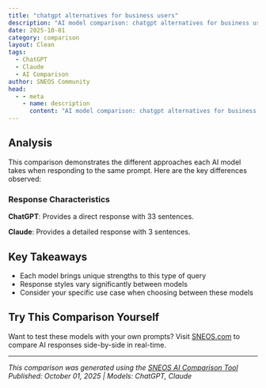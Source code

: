 ```yaml
---
title: "chatgpt alternatives for business users"
description: "AI model comparison: chatgpt alternatives for business users..."
date: 2025-10-01
category: comparison
layout: Clean
tags:
  - ChatGPT
  - Claude
  - AI Comparison
author: SNEOS Community
head:
  - - meta
    - name: description
      content: "AI model comparison: chatgpt alternatives for business users..."
---
```


<ChatComparison
  title="chatgpt alternatives for business users"
  prompt="chatgpt alternatives for business users"
  :responses='{
    "ChatGPT": "Certainly! Here are some popular ChatGPT alternatives suitable for business users, each offering unique features tailored to professional and enterprise needs:\n\n1. **Microsoft Azure OpenAI Service**\n   - Provides access to OpenAI\u2019s models integrated with Azure\u2019s security, compliance, and scalability.\n   - Suitable for businesses looking for enterprise-grade AI with integration into Microsoft\u2019s ecosystem.\n\n2. **Google Bard / Vertex AI**\n   - Google\u2019s AI offerings for conversational AI, with strong support for enterprise applications.\n   - Vertex AI provides tools for building, deploying, and managing machine learning models in business contexts.\n\n3. **Anthropic Claude**\n   - A conversational AI designed for safety and reliability, suitable for businesses needing responsible AI assistants.\n   - Focuses on ethical AI and transparent deployment.\n\n4. **Jasper AI**\n   - Specializes in AI writing and content generation for marketing, sales, and customer engagement.\n   - Provides customized templates for business content creation.\n\n5. **AI21 Studio (Jurassic-2)**\n   - Offers large language models optimized for business applications like content generation, summarization, and data analysis.\n   - API access for integration into enterprise workflows.\n\n6. **Cohere**\n   - Provides language models and APIs focused on search, classification, and generation tasks in business settings.\n   - Emphasis on easy integration and scalability.\n\n7. **IBM Watson Assistant**\n   - Enterprise-grade conversational AI platform with strong capabilities in customer service automation.\n   - Includes tools for chatbot building, analytics, and integration with enterprise data sources.\n\n8. **Rasa**\n   - Open-source conversational AI platform for businesses wanting full control and customizability.\n   - Ideal for creating highly tailored chatbots with on-premise deployment options.\n\n9. **Dialogflow (Google Cloud)**\n   - Conversational AI platform for creating chatbots and virtual agents.\n   - Integrates easily with Google Cloud services and supports multiple languages.\n\n10. **Teneo**\n    - A conversational AI platform focused on complex, multilingual conversational applications.\n    - Used in customer service, banking, and other enterprise domains.\n\nWhen choosing an alternative, consider factors such as data privacy, integration capabilities, customization needs, scalability, and cost to find the best fit for your business use case. If you want, I can help you narrow down options based on your specific requirements!",
    "Claude": "Here are the top ChatGPT alternatives for business users:\n\n## **Enterprise-Grade AI Assistants**\n\n### **Claude Pro/Teams (Anthropik)**\n- Strong at complex reasoning and analysis\n- Enhanced safety features\n- Team collaboration tools\n- Good for content creation and data analysis\n\n### **Microsoft Copilot for Business**\n- Integrated with Microsoft 365 suite\n- Built-in security and compliance features\n- Works within Word, Excel, PowerPoint, Teams\n- Enterprise data protection\n\n### **Google Bard/Gemini for Workspace**\n- Integration with Google Workspace\n- Real-time information access\n- Multi-modal capabilities (text, images, code)\n- Enterprise security controls\n\n## **Specialized Business Solutions**\n\n### **Jasper AI**\n- Marketing and content creation focus\n- Brand voice customization\n- Template library for business use cases\n- Team collaboration features\n\n### **Copy.ai**\n- Sales and marketing copy generation\n- Workflow automation\n- Team workspaces\n- ROI tracking tools\n\n### **Writer**\n- Enterprise content platform\n- Brand compliance and style guides\n- API integrations\n- Advanced analytics\n\n## **Open Source/Self-Hosted Options**\n\n### **Hugging Face Enterprise**\n- Customizable models\n- On-premise deployment options\n- Industry-specific fine-tuning\n- Data privacy control\n\n## **Key Considerations for Business Use:**\n- **Data security and privacy policies**\n- **Integration capabilities with existing tools**\n- **Scalability and user management**\n- **Compliance with industry regulations**\n- **Cost structure (per user vs. usage-based)**\n- **Customer support and SLA guarantees**\n\nWould you like me to elaborate on any specific solution or business use case?"
  }'
  published-date="16:52"
/>

## Analysis

This comparison demonstrates the different approaches each AI model takes when responding to the same prompt. Here are the key differences observed:

### Response Characteristics

**ChatGPT**: Provides a direct response with 33 sentences. 

**Claude**: Provides a detailed response with 3 sentences. 

## Key Takeaways

- Each model brings unique strengths to this type of query
- Response styles vary significantly between models
- Consider your specific use case when choosing between these models

## Try This Comparison Yourself

Want to test these models with your own prompts? Visit [SNEOS.com](https://sneos.com) to compare AI responses side-by-side in real-time.

---

*This comparison was generated using the [SNEOS AI Comparison Tool](https://sneos.com)*
*Published: October 01, 2025 | Models: ChatGPT, Claude*
